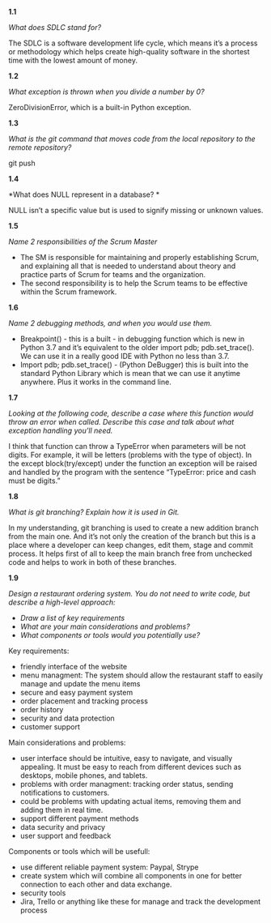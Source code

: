 **1.1**

*What does SDLC stand for?*

The SDLC is a software development life cycle, which means it’s a process or methodology which helps create high-quality software in the shortest time with the lowest amount of money.

**1.2**

*What exception is thrown when you divide a number by 0?*

ZeroDivisionError, which is a built-in Python exception. 

**1.3**

*What is the git command that moves code from the local repository to the remote repository?*

git push

**1.4**

*What does NULL represent in a database? *

NULL isn’t a specific value but is used to signify missing or unknown   values.

**1.5**

*Name 2 responsibilities of the Scrum Master*

- The SM is responsible for maintaining and properly establishing Scrum, and explaining all that is needed to understand about theory and practice parts of Scrum for teams and the organization.
- The second responsibility is to help the Scrum teams to be effective within the Scrum framework.


**1.6**

*Name 2 debugging methods, and when you would use them.*

- Breakpoint() - this is a built - in debugging function which is new in Python 3.7 and it’s equivalent to the older 
import pdb; pdb.set_trace(). We can use it in a really good IDE with Python no less than 3.7. 
- Import pdb; pdb.set_trace() - (Python DeBugger) this is built into the standard Python Library which is mean that we can use it anytime anywhere. Plus it works in the command line.

**1.7**

*Looking at the following code, describe a case where this function would throw an error when called.*
*Describe this case and talk about what exception handling you’ll need.*

I think that function can throw a TypeError when parameters will be not  digits. For example, it will be letters (problems with the type of object). In the except block(try/except)  under the function an exception will be raised and handled by the program with the sentence “TypeError: price and сash must be digits.”

**1.8**

*What is git branching? Explain how it is used in Git.*

In my understanding, git branching is used to create a new addition branch from the main one. And it’s not only the creation of the branch but this is a place where a developer can keep changes, edit them, stage and commit process. It helps first of all to keep the main branch free from unchecked code and helps to work in both of these branches.
 
**1.9**

*Design a restaurant ordering system.*
*You do not need to write code, but describe a high-level approach:*
- *Draw a list of key requirements*
- *What are your main considerations and problems?*
- *What components or tools would you potentially use?*

Key requirements:
- friendly interface of the website
- menu managment: The system should allow the restaurant staff to easily manage and update the menu items
- secure and easy payment system
- order placement and tracking process
- order history
- security and data protection
- customer support

Main considerations and problems:
- user interface should be intuitive, easy to navigate, and visually appealing. It must be easy to reach from different devices such as desktops, mobile phones, and tablets.
- problems with order managment: tracking order status, sending notifications to customers.
- could be problems with updating actual items, removing them and adding them in real time.
- support different payment methods
- data security and privacy
- user support and feedback

Components or tools which will be usefull:
- use different reliable payment system: Paypal, Strype 
- create system which will combine all components in one for better connection to each other and data exchange.
- security tools
- Jira, Trello or anything like these for manage and track the development process
